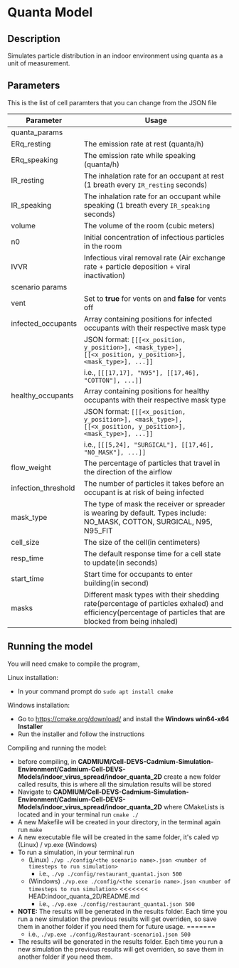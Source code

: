 # Quanta Model

## Description
Simulates particle distribution in an indoor environment using quanta as a unit of measurement.

## Parameters
This is the list of cell paramters that you can change from the JSON file

| Parameter            | Usage                                                                                                        |
|----------------------|--------------------------------------------------------------------------------------------------------------|
| quanta_params        |                                                                                                              |
| ERq_resting          | The emission rate at rest (quanta/h)                                                                         |
| ERq_speaking         | The emission rate while speaking (quanta/h)                                                                  | 
| IR_resting           | The inhalation rate for an occupant at rest (1 breath every `IR_resting` seconds)                            |
| IR_speaking          | The inhalation rate for an occupant while speaking (1 breath every `IR_speaking` seconds)                    | 
| volume               | The volume of the room (cubic meters)                                                                        |
| n0                   | Initial concentration of infectious particles in the room                                                    |
| IVVR                 | Infectious viral removal rate (Air exchange rate + particle deposition + viral inactivation)                 |
| scenario params      |                                                                                                              |
| vent                 | Set to **true** for vents on and **false** for vents off                                                     |
| infected_occupants   | Array containing positions for infected occupants with their respective mask type
|                      | JSON format: `[[[<x_position, y_position>], <mask_type>], [[<x_position, y_position>], <mask_type>], ...]]`  
|                      | i.e., `[[[17,17], "N95"], [[17,46], "COTTON"], ...]]`                                                        |
| healthy_occupants    | Array containing positions for healthy occupants with their respective mask type
|                      | JSON format: `[[[<x_position, y_position>], <mask_type>], [[<x_position, y_position>], <mask_type>], ...]]`  
|                      | i.e., `[[[5,24], "SURGICAL"], [[17,46], "NO_MASK"], ...]]`                                                   |
| flow_weight          | The percentage of particles that travel  in the direction of the airflow                                     |
| infection_threshold  | The number of particles it takes before an occupant is at risk of being infected                             |
| mask_type            | The type of mask the receiver or spreader is wearing by default. Types include: NO_MASK, COTTON, SURGICAL, N95, N95_FIT |
| cell_size            | The size of the cell(in centimeters)                                                                         |
| resp_time            | The default response time for a cell state to update(in seconds)                                             |
| start_time           | Start time for occupants to enter building(in second)                                                        |
| masks                | Different mask types with their shedding rate(percentage of particles exhaled) and efficiency(percentage of particles that are blocked from being inhaled) |

## Running the model
You will need cmake to compile the program,

Linux installation:
- In your command prompt do `sudo apt install cmake`

Windows installation:
- Go to https://cmake.org/download/ and install the **Windows win64-x64 Installer**
- Run the installer and follow the instructions

Compiling and running the model:
- before compiling, in **CADMIUM/Cell-DEVS-Cadmium-Simulation-Environment/Cadmium-Cell-DEVS-Models/indoor_virus_spread/indoor_quanta_2D** create a new folder called results, this is where all the simulation results will be stored
- Navigate to **CADMIUM/Cell-DEVS-Cadmium-Simulation-Environment/Cadmium-Cell-DEVS-Models/indoor_virus_spread/indoor_quanta_2D** where CMakeLists is located and in your terminal run `cmake ./`
- A new Makefile will be created in your directory, in the terminal again run `make`
- A new executable file will be created in the same folder, it's caled vp (Linux) / vp.exe (Windows)
- To run a simulation, in your terminal run 
  - (Linux) `./vp ./config/<the scenario name>.json <number of timesteps to run simulation>`
    - i.e., `./vp ./config/restaurant_quanta1.json 500`
  - (Windows) `./vp.exe ./config/<the scenario name>.json <number of timesteps to run simulation>`
<<<<<<< HEAD:indoor_quanta_2D/README.md
    - i.e., `./vp.exe ./config/restaurant_quanta1.json 500`
- **NOTE:** The results will be generated in the results folder. Each time you run a new simulation the previous results will get overriden, so save them in another folder if you need them for future usage.
=======
    - i.e., `./vp.exe ./config/Restaurant-scenario1.json 500`
- The results will be generated in the results folder. Each time you run a new simulation the previous results will get overriden, so save them in another folder if you need them.

